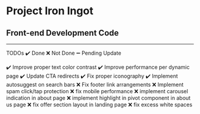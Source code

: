 # Project Iron Ingot

## Front-end Development Code

---

TODOs
✔️ Done
❌ Not Done
➖ Pending Update

✔️ Improve proper text color contrast
✔️ Improve performance per dynamic page
✔️ Update CTA redirects
✔️ Fix proper iconography
✔️ Implement autosuggest on search bars
❌ Fix footer link arrangements
❌ Implement spam click/tap protection
❌ fix mobile performance
❌ implement carousel indication in about page
❌ implement highlight in pivot component in about us page
❌ fix offer section layout in landing page
❌ fix excess white spaces
